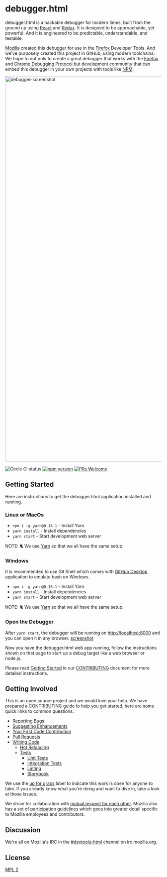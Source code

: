 # debugger.html

debugger.html is a hackable debugger for modern times, built from the ground up using [React][react] and [Redux][redux].  It is designed to be approachable, yet powerful.  And it is engineered to be predictable, understandable, and testable.

[Mozilla][mozilla] created this debugger for use in the [Firefox][mozilla-firefox] Developer Tools.  And we've purposely created this project in GitHub, using modern toolchains.  We hope to not only to create a great debugger that works with the [Firefox](https://wiki.mozilla.org/Remote_Debugging_Protocol) and [Chrome Debugging Protocol](https://chromedevtools.github.io/debugger-protocol-viewer/1-1/) but development community that can embed this debugger in your own projects with tools like [NPM](http://npmjs.com/).

<img width="1240" alt="debugger-screenshot" src="https://cloud.githubusercontent.com/assets/2134/20220906/29932702-a7e4-11e6-8754-69ee914a30d5.png">

![Circle CI status](https://circleci.com/gh/devtools-html/debugger.html.svg??&style=shield)
[![npm version](https://img.shields.io/npm/v/debugger.html.svg)](https://www.npmjs.com/package/debugger.html)
[![PRs Welcome](https://img.shields.io/badge/PRs-welcome-brightgreen.svg?style=flat-square)](http://makeapullrequest.com)

## Getting Started

Here are instructions to get the debugger.html application installed and running.

### Linux or MacOs

* `npm i -g yarn@0.16.1` - Install Yarn
* `yarn install` - Install dependencies
* `yarn start` - Start development web server

NOTE: :cat2: We use [Yarn](https://yarnpkg.com) so that we all have the same setup.

### Windows

It is recommended to use Git Shell which comes with [GitHub Desktop] application to emulate bash on Windows.

* `npm i -g yarn@0.16.1` - Install Yarn
* `yarn install` - Install dependencies
* `yarn start` - Start development web server

NOTE: :cat2: We use [Yarn](https://yarnpkg.com) so that we all have the same setup.

### Open the Debugger

After `yarn start`, the debugger will be running on [http://localhost:8000](http://localhost:8000) and you can open it in any browser. [screenshot](https://cloud.githubusercontent.com/assets/254562/20393011/44ca6a8a-aca8-11e6-99f7-05f21767ae6d.png)

Now you have the debugger.html web app running, follow the instructions shown on that page to start up a debug target like a web browser or node.js.

Please read [Getting Started][getting-started] in our [CONTRIBUTING][contributing] document for more detailed instructions.

## Getting Involved

This is an open source project and we would love your help. We have prepared a [CONTRIBUTING][contributing] guide to help you get started, here are some quick links to common questions.

  * [Reporting Bugs][reporting-bugs]
  * [Suggesting Enhancements][suggesting-enhancements]
  * [Your First Code Contribution][your-first-code-contribution]
  * [Pull Requests][pull-requests]
  * [Writing Code][writing-code]
    * [Hot Reloading][hot-reloading]
    * [Tests][tests]
      * [Unit Tests][unit-tests]
      * [Integration Tests][integration-tests]
      * [Linting][linting]
      * [Storybook][storybook]

We use the [up for grabs](https://github.com/devtools-html/debugger.html/labels/up%20for%20grabs) label to indicate this work is open for anyone to take.  If you already know what you're doing and want to dive in, take a look at those issues.

We strive for collaboration with [mutual respect for each other](./CODE_OF_CONDUCT.md).   Mozilla also has a set of [participation guidelines](https://www.mozilla.org/en-US/about/governance/policies/participation/) which goes into greater detail specific to Mozilla employees and contributors.

## Discussion

We're all on Mozilla's IRC in the [#devtools-html][irc-devtools-html] channel on irc.mozilla.org.

## License

[MPL 2](./LICENSE)

[react]:https://facebook.github.io/react/
[redux]:http://redux.js.org/
[mozilla]:https://www.mozilla.org/
[mozilla-firefox]:https://www.mozilla.org/firefox/

[contributing]:./CONTRIBUTING.md
[getting-started]:./CONTRIBUTING.md#getting-started

[getting-started-firefox]:./CONTRIBUTING.md#firefox

[getting-started-chrome]:./CONTRIBUTING.md#chrome

[getting-started-node]:./CONTRIBUTING.md#nodejs

[create-local-config]:./CONTRIBUTING.md#create-a-local-config-file

[reporting-bugs]:./CONTRIBUTING.md#reporting-bugs-bug
[suggesting-enhancements]:./CONTRIBUTING.md#suggesting-enhancements-new
[your-first-code-contribution]:./CONTRIBUTING.md#your-first-code-contribution
[pull-requests]:./CONTRIBUTING.md#pull-requests
[writing-code]:./CONTRIBUTING.md#writing-code-computer
[hot-reloading]:./CONTRIBUTING.md#hot-reloading-fire
[tests]:./CONTRIBUTING.md#tests
[unit-tests]:./CONTRIBUTING.md#unit-tests
[integration-tests]:./CONTRIBUTING.md#integration-tests
[linting]:./CONTRIBUTING.md#linting
[storybook]:./CONTRIBUTING.md#storybook

[irc-devtools-html]:irc://irc.mozilla.org/devtools-html

[GitHub Desktop]:https://desktop.github.com/
